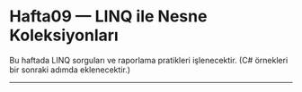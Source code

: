 # Hafta09 — LINQ ile Nesne Koleksiyonları

Bu haftada LINQ sorguları ve raporlama pratikleri işlenecektir. (C# örnekleri bir sonraki adımda eklenecektir.)

---